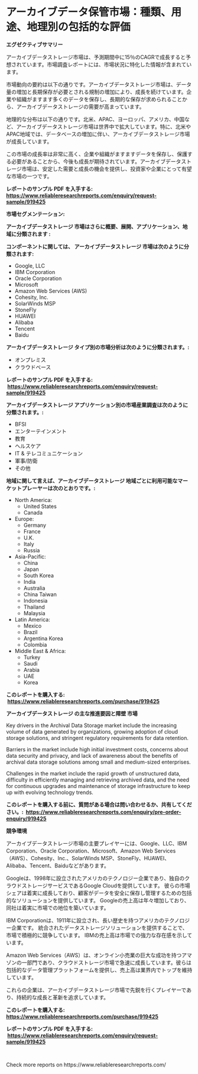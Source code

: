 <p><h1>アーカイブデータ保管市場：種類、用途、地理別の包括的な評価</h1></p><p><strong>エグゼクティブサマリー</strong></p>
<p><p>アーカイブデータストレージ市場は、予測期間中に15％のCAGRで成長すると予想されています。市場調査レポートには、市場状況に特化した情報が含まれています。</p><p>市場動向の要約は以下の通りです。アーカイブデータストレージ市場は、データ量の増加と長期保存が必要とされる規制の増加により、成長を続けています。企業や組織がますます多くのデータを保存し、長期的な保存が求められることから、アーカイブデータストレージの需要が高まっています。</p><p>地理的な分布は以下の通りです。北米、APAC、ヨーロッパ、アメリカ、中国など、アーカイブデータストレージ市場は世界中で拡大しています。特に、北米やAPAC地域では、データベースの増加に伴い、アーカイブデータストレージ市場が成長しています。</p><p>この市場の成長率は非常に高く、企業や組織がますますデータを保存し、保護する必要があることから、今後も成長が期待されています。アーカイブデータストレージ市場は、安定した需要と成長の機会を提供し、投資家や企業にとって有望な市場の一つです。</p></p>
<p><strong>レポートのサンプル PDF を入手する: <a href="https://www.reliableresearchreports.com/enquiry/request-sample/919425">https://www.reliableresearchreports.com/enquiry/request-sample/919425</a></strong></p>
<p><strong>市場セグメンテーション:</strong></p>
<p><strong> アーカイブデータストレージ 市場はさらに概要、展開、アプリケーション、地域に分類されます :</strong></p>
<p><strong>コンポーネントに関しては、 アーカイブデータストレージ 市場は次のように分類されます: &nbsp;</strong></p>
<p><ul><li>Google, LLC</li><li>IBM Corporation</li><li>Oracle Corporation</li><li>Microsoft</li><li>Amazon Web Services (AWS)</li><li>Cohesity, Inc.</li><li>SolarWinds MSP</li><li>StoneFly</li><li>HUAWEI</li><li>Alibaba</li><li>Tencent</li><li>Baidu</li></ul></p>
<p><strong> アーカイブデータストレージ タイプ別の市場分析は次のように分類されます。:</strong></p>
<p><ul><li>オンプレミス</li><li>クラウドベース</li></ul></p>
<p><strong>レポートのサンプル PDF を入手する: &nbsp;<a href="https://www.reliableresearchreports.com/enquiry/request-sample/919425">https://www.reliableresearchreports.com/enquiry/request-sample/919425</a></strong></p>
<p><strong> アーカイブデータストレージ アプリケーション別の市場産業調査は次のように分類されます。:</strong></p>
<p><ul><li>BFSI</li><li>エンターテインメント</li><li>教育</li><li>ヘルスケア</li><li>IT & テレコミュニケーション</li><li>軍事/防衛</li><li>その他</li></ul></p>
<p><strong>地域に関して言えば、アーカイブデータストレージ 地域ごとに利用可能なマーケットプレーヤーは次のとおりです。:</strong></p>
<p><ul>
    <li>
        North America:
        <ul>
            <li>United States</li>
            <li>Canada</li>
        </ul>
    </li>
    <li>
        Europe:
        <ul>
            <li>Germany</li>
            <li>France</li>
            <li>U.K.</li>
            <li>Italy</li>
            <li>Russia</li>
        </ul>
    </li>
    <li>
        Asia-Pacific:
        <ul>
            <li>China</li>
            <li>Japan</li>
            <li>South Korea</li>
            <li>India</li>
            <li>Australia</li>
            <li>China Taiwan</li>
            <li>Indonesia</li>
            <li>Thailand</li>
            <li>Malaysia</li>
        </ul>
    </li>
    <li>
        Latin America:
        <ul>
            <li>Mexico</li>
            <li>Brazil</li>
            <li>Argentina Korea</li>
            <li>Colombia</li>
        </ul>
    </li>
    <li>
        Middle East & Africa:
        <ul>
            <li>Turkey</li>
            <li>Saudi</li>
            <li>Arabia</li>
            <li>UAE</li>
            <li>Korea</li>
        </ul>
    </li>
    </ul></p>
<p><strong>このレポートを購入する: &nbsp;<a href="https://www.reliableresearchreports.com/purchase/919425">https://www.reliableresearchreports.com/purchase/919425</a></strong></p>
<p><strong>アーカイブデータストレージ の主な推進要因と障壁 市場</strong></p>
<p><p>Key drivers in the Archival Data Storage market include the increasing volume of data generated by organizations, growing adoption of cloud storage solutions, and stringent regulatory requirements for data retention.</p><p>Barriers in the market include high initial investment costs, concerns about data security and privacy, and lack of awareness about the benefits of archival data storage solutions among small and medium-sized enterprises.</p><p>Challenges in the market include the rapid growth of unstructured data, difficulty in efficiently managing and retrieving archived data, and the need for continuous upgrades and maintenance of storage infrastructure to keep up with evolving technology trends.</p></p>
<p><strong>このレポートを購入する前に、質問がある場合は問い合わせるか、共有してください。:&nbsp; <a href="https://www.reliableresearchreports.com/enquiry/pre-order-enquiry/919425">https://www.reliableresearchreports.com/enquiry/pre-order-enquiry/919425</a></strong></p>
<p><strong>競争環境</strong></p>
<p><p>アーカイブデータストレージ市場の主要プレイヤーには、Google、LLC、IBM Corporation、Oracle Corporation、Microsoft、Amazon Web Services（AWS）、Cohesity、Inc.、SolarWinds MSP、StoneFly、HUAWEI、Alibaba、Tencent、Baiduなどがあります。</p><p>Googleは、1998年に設立されたアメリカのテクノロジー企業であり、独自のクラウドストレージサービスであるGoogle Cloudを提供しています。 彼らの市場シェアは着実に成長しており、顧客がデータを安全に保存し管理するための包括的なソリューションを提供しています。 Googleの売上高は年々増加しており、同社は着実に市場での地位を築いています。</p><p>IBM Corporationは、1911年に設立され、長い歴史を持つアメリカのテクノロジー企業です。 統合されたデータストレージソリューションを提供することで、市場で積極的に競争しています。 IBMの売上高は市場での強力な存在感を示しています。</p><p>Amazon Web Services（AWS）は、オンライン小売業の巨大な成功を持つアマゾンの一部門であり、クラウドストレージ市場で急速に成長しています。彼らは包括的なデータ管理プラットフォームを提供し、売上高は業界内でトップを維持しています。</p><p>これらの企業は、アーカイブデータストレージ市場で先鋭を行くプレイヤーであり、持続的な成長と革新を追求しています。</p></p>
<p><strong>このレポートを購入する: &nbsp; <a href="https://www.reliableresearchreports.com/purchase/919425">https://www.reliableresearchreports.com/purchase/919425</a></strong></p>
<p><strong>レポートのサンプル PDF を入手する: &nbsp;<a href="https://www.reliableresearchreports.com/enquiry/request-sample/919425">https://www.reliableresearchreports.com/enquiry/request-sample/919425</a></strong><strong></strong></p>
<p>&nbsp;</p>
<p>Check more reports on https://www.reliableresearchreports.com/</p>